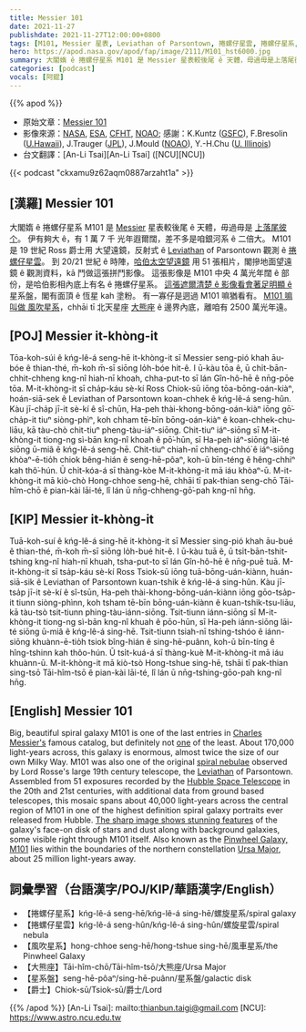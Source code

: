 ```yaml
---
title: Messier 101
date: 2021-11-27
publishdate: 2021-11-27T12:00:00+0800
tags: [M101, Messier 星表, Leviathan of Parsontown, 捲螺仔星雲, 捲螺仔星系, 哈伯太空望遠鏡, 大熊座, 風吹星系, 星系盤]
hero: https://apod.nasa.gov/apod/fap/image/2111/M101_hst6000.jpg
summary: 大閣媠 ê 捲螺仔星系 M101 是 Messier 星表較後尾 ê 天體，毋過毋是上落尾彼个。伊有夠大 ê，有 1 萬 7 千 光年遐爾闊，差不多是咱銀河系 ê 二倍大。
categories: [podcast]
vocals: [阿錕]
---
```


{{% apod %}}

- 原始文章：[Messier 101](https://apod.nasa.gov/apod/ap211127.html)
- 影像來源：[NASA](https://www.nasa.gov/), [ESA](https://www.spacetelescope.org/), [CFHT](https://www.cfht.hawaii.edu/), [NOAO](https://www.noao.edu/);
感謝：K.Kuntz ([GSFC](https://universe.gsfc.nasa.gov/)), F.Bresolin ([U.Hawaii](https://www.ifa.hawaii.edu/)), J.Trauger ([JPL](https://www.jpl.nasa.gov/)), J.Mould ([NOAO](https://www.noao.edu/)), Y.-H.Chu ([U. Illinois](https://astro.illinois.edu/))
- 台文翻譯：[An-Li Tsai][An-Li Tsai] ([NCU][NCU])

{{< podcast "ckxamu9z62aqm0887arzaht1a" >}}

## [漢羅] Messier 101
大閣媠 ê 捲螺仔星系 M101 是 [Messier][Charles Messier's] 星表較後尾 ê 天體，毋過毋是 [上落尾彼个][one]。
伊有夠大 ê，有 1 萬 7 千 光年遐爾闊，差不多是咱銀河系 ê 二倍大。
M101 是 19 世紀 Ross 爵士用 大望遠鏡，反射式 ê [Leviathan][Leviathan] of Parsontown 觀測 ê [捲螺仔星雲][spiral nebulae]。
到 20/21 世紀 ê 時陣，[哈伯太空望遠鏡][Hubble Space Telescope] 用 51 張相片，閣摻地面望遠鏡 ê 觀測資料，kā 鬥做這張拼鬥影像。
這張影像是 M101 中央 4 萬光年闊 ê 部份，是哈伯影相內底上有名 ê 捲螺仔星系。
[這張遮爾清楚 ê 影像看會著足明顯 ê][The sharp image shows stunning features] 星系盤，閣有面頂 ê 恆星 kah 塗粉。
有一寡仔是迵過 M101 嘛猶看有。
[M101 嘛叫做 風吹星系][Pinwheel Galaxy, M101]，chhāi tī 北天星座 [大熊座][Ursa Major] ê 邊界內底，離咱有 2500 萬光年遠。

## [POJ] Messier it-khòng-it
Tōa-koh-súi ê kńg-lê-á seng-hē it-khòng-it sī Messier seng-pió khah āu-bóe ê thian-thé, m̄-koh m̄-sī siōng lo̍h-bóe hit-ê.
I ū-kàu tōa ê, ū chi̍t-bān-chhit-chheng kng-nî hiah-nī khoah, chha-put-to sī lán Gîn-hô-hē ê nn̄g-pōe tōa.
M-it-khòng-it sī cha̍p-káu sè-kí Ross Chiok-sū iōng tōa-bōng-oán-kiàⁿ, hoán-siā-sek ê Leviathan of Parsontown koan-chhek ê kńg-lê-á seng-hûn.
Kàu jī-cha̍p jī-it sè-kí ê sî-chūn, Ha-peh thài-khong-bōng-oán-kiàⁿ iōng gō͘-cha̍p-it tiuⁿ siòng-phìⁿ, koh chham tē-bīn bōng-oán-kiàⁿ ê koan-chhek-chu-liāu, kā tàu-chò chit-tiuⁿ pheng-tàu-iáⁿ-siōng.
Chit-tiuⁿ iáⁿ-siōng sī M-it-khòng-it tiong-ng sì-bān kng-nî khoah ê pō͘-hūn, sī Ha-peh iáⁿ-siōng lāi-té siōng ū-miâ ê kńg-lê-á seng-hē.
Chit-tiuⁿ chiah-nī chheng-chhó͘ ê iáⁿ-siōng khòaⁿ-ē-tio̍h chiok bêng-hián ê seng-hē-pôaⁿ, koh-ū bīn-téng ê hêng-chhiⁿ kah thô͘-hún.
Ū chi̍t-kóa-á sī thàng-kòe M-it-khòng-it mā iáu khòaⁿ-ū.
M-it-khòng-it mā kiò-chò Hong-chhoe seng-hē, chhāi tī pak-thian seng-chō Tāi-hîm-chō ê pian-kài lāi-té, lî lán ū nn̄g-chheng-gō͘-pah kng-nî hn̄g.


## [KIP] Messier it-khòng-it
Tuā-koh-suí ê kńg-lê-á sing-hē it-khòng-it sī Messier sing-pió khah āu-bué ê thian-thé, m̄-koh m̄-sī siōng lo̍h-bué hit-ê.
I ū-kàu tuā ê, ū tsi̍t-bān-tshit-tshing kng-nî hiah-nī khuah, tsha-put-to sī lán Gîn-hô-hē ê nn̄g-puē tuā.
M-it-khòng-it sī tsa̍p-káu sè-kí Ross Tsiok-sū iōng tuā-bōng-uán-kiànn, huán-siā-sik ê Leviathan of Parsontown kuan-tshik ê kńg-lê-á sing-hûn.
Kàu jī-tsa̍p jī-it sè-kí ê sî-tsūn, Ha-peh thài-khong-bōng-uán-kiànn iōng gōo-tsa̍p-it tiunn siòng-phìnn, koh tsham tē-bīn bōng-uán-kiànn ê kuan-tshik-tsu-liāu, kā tàu-tsò tsit-tiunn phing-tàu-iánn-siōng.
Tsit-tiunn iánn-siōng sī M-it-khòng-it tiong-ng sì-bān kng-nî khuah ê pōo-hūn, sī Ha-peh iánn-siōng lāi-té siōng ū-miâ ê kńg-lê-á sing-hē.
Tsit-tiunn tsiah-nī tshing-tshóo ê iánn-siōng khuànn-ē-tio̍h tsiok bîng-hián ê sing-hē-puânn, koh-ū bīn-tíng ê hîng-tshinn kah thôo-hún.
Ū tsi̍t-kuá-á sī thàng-kuè M-it-khòng-it mā iáu khuànn-ū.
M-it-khòng-it mā kiò-tsò Hong-tshue sing-hē, tshāi tī pak-thian sing-tsō Tāi-hîm-tsō ê pian-kài lāi-té, lî lán ū nn̄g-tshing-gōo-pah kng-nî hn̄g.



## [English] Messier 101
Big, beautiful spiral galaxy M101 is one of the last entries in [Charles Messier's][Charles Messier's] famous catalog, but definitely not [one][one] of the least.
About 170,000 light-years across, this galaxy is enormous, almost twice the size of our own Milky Way.
M101 was also one of the original [spiral nebulae][spiral nebulae] observed by Lord Rosse's large 19th century telescope, the [Leviathan][Leviathan] of Parsontown.
Assembled from 51 exposures recorded by the [Hubble Space Telescope][Hubble Space Telescope] in the 20th and 21st centuries, with additional data from ground based telescopes, this mosaic spans about 40,000 light-years across the central region of M101 in one of the highest definition spiral galaxy portraits ever released from Hubble.
[The sharp image shows stunning features][The sharp image shows stunning features] of the galaxy's face-on disk of stars and dust along with background galaxies, some visible right through M101 itself.
Also known as the [Pinwheel Galaxy, M101][Pinwheel Galaxy, M101] lies within the boundaries of the northern constellation [Ursa Major][Ursa Major], about 25 million light-years away.

## 詞彙學習（台語漢字/POJ/KIP/華語漢字/English）
- 【捲螺仔星系】kńg-lê-á seng-hē/kńg-lê-á sing-hē/螺旋星系/spiral galaxy
- 【捲螺仔星雲】kńg-lê-á seng-hûn/kńg-lê-á sing-hûn/螺旋星雲/spiral nebula
- 【風吹星系】hong-chhoe seng-hē/hong-tshue sing-hē/風車星系/the Pinwheel Galaxy
- 【大熊座】Tāi-hîm-chō/Tāi-hîm-tsō/大熊座/Ursa Major
- 【星系盤】seng-hē-pôaⁿ/sing-hē-puânn/星系盤/galactic disk
- 【爵士】Chiok-sū/Tsiok-sū/爵士/Lord



{{% /apod %}}
[An-Li Tsai]: mailto:thianbun.taigi@gmail.com
[NCU]: https://www.astro.ncu.edu.tw

[copyright]: https://apod.nasa.gov/apod/fap/lib/about_apod.html#srapply

[Charles Messier's]:https://www.nasa.gov/content/explore-the-night-sky-hubble-s-messier-catalog-bio
[one]:https://www.messier.seds.org/m/m102d.html
[spiral nebulae]:https://www.messier.seds.org/more/m101_rosse.html
[Leviathan]:https://birrcastle.com/telescope-astronomy/
[Hubble Space Telescope]:https://hubblesite.org/
[The sharp image shows stunning features]:https://hubblesite.org/contents/media/images/2006/10/1865-Image.html
[Pinwheel Galaxy, M101]:https://www.messier.seds.org/m/m101.html
[Ursa Major]:https://apod.nasa.gov/apod/ap160123.html
